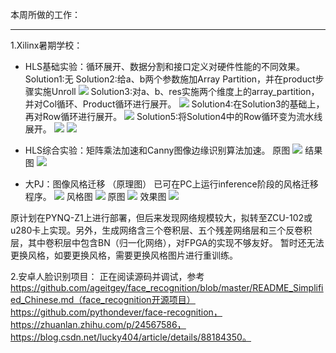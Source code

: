 本周所做的工作：
***
1.Xilinx暑期学校：
* HLS基础实验：循环展开、数据分割和接口定义对硬件性能的不同效果。
Solution1:无
Solution2:给a、b两个参数施加Array Partition，并在product步骤实施Unroll
![](./images/1.png)
Solution3:对a、b、res实施两个维度上的array_partition，并对Col循环、Product循环进行展开。
![](./images/2.png)
Solution4:在Solution3的基础上，再对Row循环进行展开。
![](./images/3.png)
Solution5:将Solution4中的Row循环变为流水线展开。
![](./images/4.png)
![](./images/5.png)

* HLS综合实验：矩阵乘法加速和Canny图像边缘识别算法加速。
原图
![](./images/6.png)
结果图
![](./images/7.png)

* 大PJ：图像风格迁移
（原理图）
已可在PC上运行inference阶段的风格迁移程序。
![](./images/8.png)
风格图
![](./images/9.JPG)
原图
![](./images/10.JPG)
效果图
![](./images/11.JPG)

原计划在PYNQ-Z1上进行部署，但后来发现网络规模较大，拟转至ZCU-102或u280卡上实现。另外，生成网络含三个卷积层、五个残差网络层和三个反卷积层，其中卷积层中包含BN（归一化网络），对FPGA的实现不够友好。
暂时还无法更换风格，如要更换风格，需要更换风格图片进行重训练。

2.安卓人脸识别项目：
正在阅读源码并调试，参考
<u>https://github.com/ageitgey/face_recognition/blob/master/README_Simplified_Chinese.md（face_recognition开源项目）
https://github.com/pythondever/face-recognition，https://zhuanlan.zhihu.com/p/24567586，https://blog.csdn.net/lucky404/article/details/88184350。
</u>
